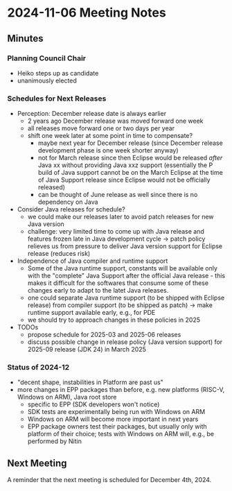 # 2024-11-06 Meeting Notes

## Minutes

### Planning Council Chair
- Heiko steps up as candidate
- unanimously elected

### Schedules for Next Releases
- Perception: December release date is always earlier
  - 2 years ago December release was moved forward one week
  - all releases move forward one or two days per year
  - shift  one week later at some point in time to compensate?
    - maybe next year for December release (since December release development phase is one week shorter anyway)
    - not for March release since then Eclipse would be released _after_ Java xx without providing Java xxz support (essentially the P build of Java support cannot be on the March Eclipse at the time of Java Support release since Eclipse would not be officially released)
    - can be thought of June release as well since there is no dependency on Java 
- Consider Java releases for schedule?
  - we could make our releases later to avoid patch releases for new Java version
  - challenge: very limited time to come up with Java release and features frozen late in Java development cycle &rarr; patch policy relieves us from pressure to deliver Java version support for Eclipse release (reduces risk)
- Independence of Java compiler and runtime support
  - Some of the Java runtime support, constants will be available only with the "complete" Java Support after the official Java release - this makes it difficult for the softwares that consume some of these changes early to adapt to the latet Java releases.
  - one could separate Java runtime support (to be shipped with Eclipse release) from compiler support (to be shipped as patch) &rarr; make runtime support available early, e.g., for PDE
  - we should try to approach changes in these policies in 2025
- TODOs
  - propose schedule for 2025-03 and 2025-06 releases
  - discuss possible change in release policy (Java version support) for 2025-09 release (JDK 24) in March 2025

### Status of 2024-12
- "decent shape, instabilities in Platform are past us"
- more changes in EPP packages than before, e.g. new platforms (RISC-V, Windows on ARM), Java root store
  - specific to EPP (SDK developers won't notice)
  - SDK tests are experimentally being run with Windows on ARM
  - Windows on ARM will become more important in next years
  - EPP package owners test their packages, but usually only with platform of their choice; tests with Windows on ARM will, e.g., be performed by Nitin

## Next Meeting

A reminder that the next meeting is scheduled for December 4th, 2024.
